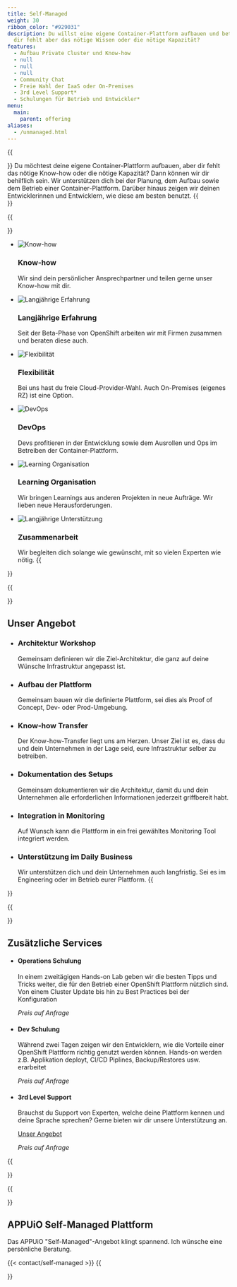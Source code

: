 ```yaml
---
title: Self-Managed
weight: 30
ribbon_color: "#929031"
description: Du willst eine eigene Container-Plattform aufbauen und betreiben,
  dir fehlt aber das nötige Wissen oder die nötige Kapazität?
features:
  - Aufbau Private Cluster und Know-how
  - null
  - null
  - null
  - Community Chat
  - Freie Wahl der IaaS oder On-Premises
  - 3rd Level Support*
  - Schulungen für Betrieb und Entwickler*
menu:
  main:
    parent: offering
aliases:
  - /unmanaged.html
---
```

{{<section class="offering-hero self-managed" header="images/header.svg">}}
Du möchtest deine eigene Container-Plattform aufbauen, aber dir fehlt das nötige Know-how oder die nötige Kapazität? Dann können wir dir behilflich sein. Wir unterstützen dich bei der Planung, dem Aufbau sowie dem Betrieb einer Container-Plattform. Darüber hinaus zeigen wir deinen Entwicklerinnen und Entwicklern, wie diese am besten benutzt.
{{</section>}}

{{<section class="darkblue has-cols">}}

* ![Know-how](knowHow_sharing.svg)

  ### Know-how

  Wir sind dein persönlicher Ansprechpartner und teilen gerne unser Know-how mit dir.

* ![Langjährige Erfahrung](experience.svg)

  ### Langjährige Erfahrung

  Seit der Beta-Phase von OpenShift arbeiten wir mit Firmen zusammen und beraten diese auch.

* ![Flexibilität](freie_wahl.svg)

  ### Flexibilität

  Bei uns hast du freie Cloud-Provider-Wahl. Auch On-Premises (eigenes RZ) ist eine Option.

* ![DevOps](devOps.svg)

  ### DevOps

  Devs profitieren in der Entwicklung sowie dem Ausrollen und Ops im Betreiben der Container-Plattform.

* ![Learning Organisation](learning_Organisation.svg)

  ### Learning Organisation

  Wir bringen Learnings aus anderen Projekten in neue Aufträge. Wir lieben neue Herausforderungen.

* ![Langjährige Unterstützung](longterm_support.svg)

  ### Zusammenarbeit

  Wir begleiten dich solange wie gewünscht, mit so vielen Experten wie nötig.
  {{</section>}}

{{<section class="has-cols col-cyan y-narrow">}}

# Unser Angebot

* ### Architektur Workshop

   Gemeinsam definieren wir die Ziel-Architektur, die ganz auf deine Wünsche Infrastruktur angepasst ist.
* ### Aufbau der Plattform

   Gemeinsam bauen wir die definierte Plattform, sei dies als Proof of Concept, Dev- oder Prod-Umgebung.
* ### Know-how Transfer

  Der Know-how-Transfer liegt uns am Herzen. Unser Ziel ist es, dass du und dein Unternehmen in der Lage seid, eure Infrastruktur selber zu betreiben.
* ### Dokumentation des Setups

  Gemeinsam dokumentieren wir die Architektur, damit du und dein Unternehmen alle erforderlichen Informationen jederzeit griffbereit habt.
* ### Integration in Monitoring

   Auf Wunsch kann die Plattform in ein frei gewähltes Monitoring Tool integriert werden.
* ### Unterstützung im Daily Business

   Wir unterstützen dich und dein Unternehmen auch langfristig. Sei es im Engineering oder im Betrieb eurer Plattform.
  {{</section>}}

{{<section class="cyan has-cols col-white text-left items-center y-narrow">}}

# Zusätzliche Services

* #### Operations Schulung

  In einem zweitägigen Hands-on Lab geben wir die besten Tipps und Tricks weiter, die für den Betrieb einer OpenShift Plattform nützlich sind. Von einem Cluster Update bis hin zu Best Practices bei der Konfiguration

   *Preis auf Anfrage*
* #### Dev Schulung

  Während zwei Tagen zeigen wir den Entwicklern, wie die Vorteile einer OpenShift Plattform richtig genutzt werden können. Hands-on werden z.B. Applikation deployt, CI/CD Piplines, Backup/Restores usw. erarbeitet

   *Preis auf Anfrage*
* #### 3rd Level Support

   Brauchst du Support von Experten, welche deine Plattform kennen und deine Sprache sprechen? Gerne bieten wir dir unsere Unterstützung an.

  [Unser Angebot](/images/uploads/3rd-level-support_digital.pdf)

   *Preis auf Anfrage*

{{</section>}}

{{<section class="darkblue">}}

# APPUiO Self-Managed Plattform

Das APPUiO "Self-Managed"-Angebot klingt spannend. Ich wünsche eine persönliche Beratung.

{{< contact/self-managed >}}
{{</section>}}